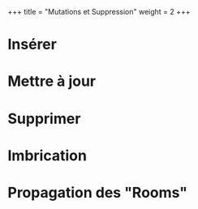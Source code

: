 +++
title = "Mutations et Suppression"
weight = 2
+++

# Insérer
# Mettre à jour 
# Supprimer
# Imbrication 
# Propagation des "Rooms"